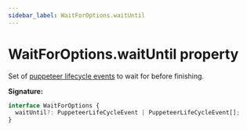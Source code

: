 ```yaml
---
sidebar_label: WaitForOptions.waitUntil
---
```


# WaitForOptions.waitUntil property

Set of [puppeteer lifecycle events](./puppeteer.puppeteerlifecycleevent.md) to wait for before finishing.

**Signature:**

```typescript
interface WaitForOptions {
  waitUntil?: PuppeteerLifeCycleEvent | PuppeteerLifeCycleEvent[];
}
```
